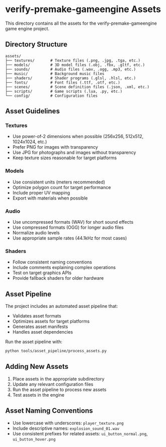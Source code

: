 # verify-premake-gameengine Assets

This directory contains all the assets for the verify-premake-gameengine game engine project.

## Directory Structure

```
assets/
├── textures/       # Texture files (.png, .jpg, .tga, etc.)
├── models/         # 3D model files (.obj, .fbx, .gltf, etc.)
├── sounds/         # Audio files (.wav, .ogg, .mp3, etc.)
├── music/          # Background music files
├── shaders/        # Shader programs (.glsl, .hlsl, etc.)
├── fonts/          # Font files (.ttf, .otf, etc.)
├── scenes/         # Scene definition files (.json, .xml, etc.)
├── scripts/        # Game scripts (.lua, .py, etc.)
└── config/         # Configuration files

```

## Asset Guidelines

### Textures
- Use power-of-2 dimensions when possible (256x256, 512x512, 1024x1024, etc.)
- Prefer PNG for images with transparency
- Use JPG for photographs and images without transparency
- Keep texture sizes reasonable for target platforms

### Models
- Use consistent units (meters recommended)
- Optimize polygon count for target performance
- Include proper UV mapping
- Export with materials when possible

### Audio
- Use uncompressed formats (WAV) for short sound effects
- Use compressed formats (OGG) for longer audio files
- Normalize audio levels
- Use appropriate sample rates (44.1kHz for most cases)

### Shaders
- Follow consistent naming conventions
- Include comments explaining complex operations
- Test on target graphics APIs
- Provide fallback shaders for older hardware

## Asset Pipeline

The project includes an automated asset pipeline that:
- Validates asset formats
- Optimizes assets for target platforms
- Generates asset manifests
- Handles asset dependencies

Run the asset pipeline with:
```bash
python tools/asset_pipeline/process_assets.py
```

## Adding New Assets

1. Place assets in the appropriate subdirectory
2. Update any relevant configuration files
3. Run the asset pipeline to process new assets
4. Test assets in the engine

## Asset Naming Conventions

- Use lowercase with underscores: `player_texture.png`
- Include descriptive names: `explosion_sound_01.wav`
- Use consistent prefixes for related assets: `ui_button_normal.png`, `ui_button_hover.png`
